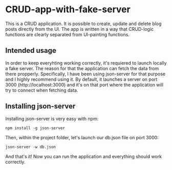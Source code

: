 # CRUD-app-with-fake-server

This is a CRUD application. It is possible to create, update and delete blog posts directly from the UI. 
The app is written in a way that CRUD-logic functions are clearly separated from UI-painting functions. 

## Intended usage
In order to keep everyhting working correctly, it's requiered to launch locally a fake server. The reason for that the application can fetch the data from there propperly. Specifically, I have been using json-server for that purpose and I highly recommend using it. By default, it launches a server on port 3000 (http://localhost:3000) and it's on that port where the application will try to connect when fetching data. 

## Installing json-server
Installing json-server is very easy with npm:

```
npm install -g json-server
```

Then, within the project folder, let's launch our db.json file on port 3000:

```
json-server -w db.json 
```
And that's it! Now you can run the application and everything should work correctly. 
